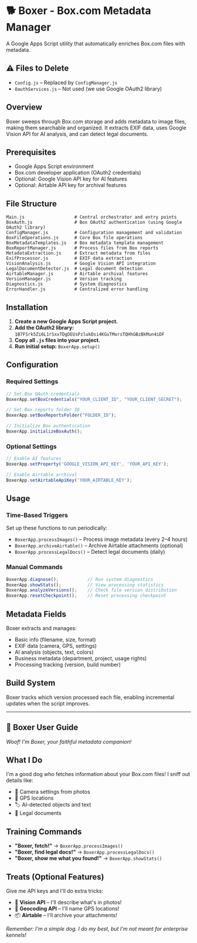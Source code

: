 # 🐕 Boxer - Box.com Metadata Manager

A Google Apps Script utility that automatically enriches Box.com files with metadata.

## ⚠️ Files to Delete

- `Config.js` – Replaced by `ConfigManager.js`
- `OauthServices.js` – Not used (we use Google OAuth2 library)

## Overview

Boxer sweeps through Box.com storage and adds metadata to image files, making them searchable and organized. It extracts EXIF data, uses Google Vision API for AI analysis, and can detect legal documents.

## Prerequisites

- Google Apps Script environment
- Box.com developer application (OAuth2 credentials)
- Optional: Google Vision API key for AI features
- Optional: Airtable API key for archival features

## File Structure

```text
Main.js                   # Central orchestrator and entry points
BoxAuth.js                # Box OAuth2 authentication (using Google OAuth2 library)
ConfigManager.js          # Configuration management and validation
BoxFileOperations.js      # Core Box file operations
BoxMetadataTemplates.js   # Box metadata template management
BoxReportManager.js       # Process files from Box reports
MetadataExtraction.js     # Extract metadata from files
ExifProcessor.js          # EXIF data extraction
VisionAnalysis.js         # Google Vision API integration
LegalDocumentDetector.js  # Legal document detection
AirtableManager.js        # Airtable archival features
VersionManager.js         # Version tracking
Diagnostics.js            # System diagnostics
ErrorHandler.js           # Centralized error handling
```

## Installation

1. **Create a new Google Apps Script project.**
2. **Add the OAuth2 library:** `1B7FSrk5Zi6L1rSxxTDgDEUsPzlukDsi4KGuTMorsTQHhGBzBkMun4iDF`
3. **Copy all `.js` files into your project.**
4. **Run initial setup:** `BoxerApp.setup()`

## Configuration

### Required Settings

```javascript
// Set Box OAuth credentials
BoxerApp.setBoxCredentials("YOUR_CLIENT_ID", "YOUR_CLIENT_SECRET");

// Set Box reports folder ID
BoxerApp.setBoxReportsFolder("FOLDER_ID");

// Initialize Box authentication
BoxerApp.initializeBoxAuth();
```

### Optional Settings

```javascript
// Enable AI features
BoxerApp.setProperty('GOOGLE_VISION_API_KEY', 'YOUR_API_KEY');

// Enable Airtable archival
BoxerApp.setAirtableApiKey('YOUR_AIRTABLE_KEY');
```

## Usage

### Time-Based Triggers

Set up these functions to run periodically:

- `BoxerApp.processImages()` – Process image metadata (every 2–4 hours)
- `BoxerApp.archiveAirtable()` – Archive Airtable attachments (optional)
- `BoxerApp.processLegalDocs()` – Detect legal documents (daily)

### Manual Commands

```javascript
BoxerApp.diagnose();           // Run system diagnostics
BoxerApp.showStats();          // View processing statistics
BoxerApp.analyzeVersions();    // Check file version distribution
BoxerApp.resetCheckpoint();    // Reset processing checkpoint
```

## Metadata Fields

Boxer extracts and manages:

- Basic info (filename, size, format)
- EXIF data (camera, GPS, settings)
- AI analysis (objects, text, colors)
- Business metadata (department, project, usage rights)
- Processing tracking (version, build number)

## Build System

Boxer tracks which version processed each file, enabling incremental updates when the script improves.

---

## 🦴 Boxer User Guide

*Woof! I'm Boxer, your faithful metadata companion!*

## What I Do

I'm a good dog who fetches information about your Box.com files! I sniff out details like:

- 📸 Camera settings from photos
- 📍 GPS locations
- 🏷️ AI-detected objects and text
- 📄 Legal documents

## Training Commands

- **"Boxer, fetch!"** → `BoxerApp.processImages()`
- **"Boxer, find legal docs!"** → `BoxerApp.processLegalDocs()`
- **"Boxer, show me what you found!"** → `BoxerApp.showStats()`

## Treats (Optional Features)

Give me API keys and I'll do extra tricks:

- 🎾 **Vision API** – I'll describe what's in photos!
- 📍 **Geocoding API** – I'll name GPS locations!
- 📦 **Airtable** – I'll archive your attachments!

*Remember: I'm a simple dog. I do my best, but I'm not meant for enterprise kennels!*
